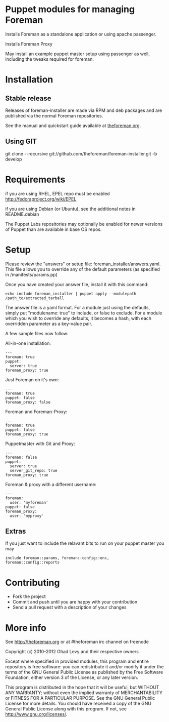 # Puppet modules for managing Foreman

Installs Foreman as a standalone application or using apache passenger.

Installs Foreman Proxy

May install an example puppet master setup using passenger as well, including the tweaks required for foreman.


# Installation

## Stable release

Releases of foreman-installer are made via RPM and deb packages and are
published via the normal Foreman repositories.

See the manual and quickstart guide available at [theforeman.org](http://theforeman.org/).

## Using GIT

git clone --recursive git://github.com/theforeman/foreman-installer.git -b develop

# Requirements

if you are using RHEL, EPEL repo must be enabled <http://fedoraproject.org/wiki/EPEL>

if you are using Debian (or Ubuntu), see the additional notes in README.debian

The Puppet Labs repositories may optionally be enabled for newer versions of Puppet
than are available in base OS repos.

# Setup

Please review the "answers" or setup file: foreman_installer/answers.yaml. This file allows
you to override any of the default parameters (as specified in <module>/manifests/params.pp)

Once you have created your answer file, install it with this command:

    echo include foreman_installer | puppet apply --modulepath /path_to/extracted_tarball

The answer file is a yaml format. For a module just using the defaults, simply put
"modulename: true" to include, or false to exclude. For a module which you wish to
override any defaults, it becomes a hash, with each overridden parameter as a key-value
pair.

A few sample files now follow:

All-in-one installation:

    ---
    foreman: true
    puppet:
      server: true
    foreman_proxy: true

Just Foreman on it's own:

    ---
    foreman: true
    puppet: false
    foreman_proxy: false

Foreman and Foreman-Proxy:

    ---
    foreman: true
    puppet: false
    foreman_proxy: true

Puppetmaster with Git and Proxy:

    ---
    foreman: false
    puppet:
      server: true
      server_git_repo: true
    foreman_proxy: true

Foreman & proxy with a different username:

    ---
    foreman:
      user: 'myforeman'
    puppet: false
    foreman_proxy:
      user: 'myproxy'

Extras
------

If you just want to include the relavant bits to run on your puppet master you may

    include foreman::params, foreman::config::enc, foreman::config::reports

# Contributing

* Fork the project
* Commit and push until you are happy with your contribution
* Send a pull request with a description of your changes

# More info

See http://theforeman.org or at #theforeman irc channel on freenode

Copyright (c) 2010-2012 Ohad Levy and their respective owners

Except where specified in provided modules, this program and entire
repository is free software: you can redistribute it and/or modify
it under the terms of the GNU General Public License as published by
the Free Software Foundation, either version 3 of the License, or
any later version.

This program is distributed in the hope that it will be useful,
but WITHOUT ANY WARRANTY; without even the implied warranty of
MERCHANTABILITY or FITNESS FOR A PARTICULAR PURPOSE.  See the
GNU General Public License for more details.
You should have received a copy of the GNU General Public License
along with this program.  If not, see <http://www.gnu.org/licenses/>.
